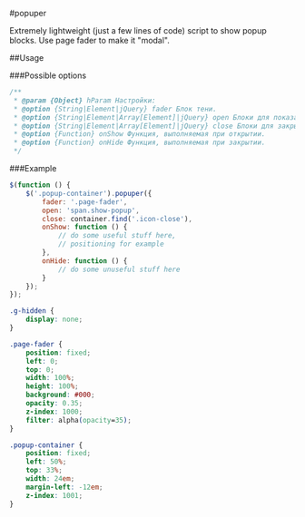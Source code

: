 #popuper

Extremely lightweight (just a few lines of code) script to show popup blocks. Use page fader to make it "modal".

##Usage


###Possible options
```js
/**
 * @param {Object} hParam Настройки:
 * @option {String|Element|jQuery} fader Блок тени.
 * @option {String|Element|Array[Element]|jQuery} open Блоки для показа/скрытия попапа.
 * @option {String|Element|Array[Element]|jQuery} close Блоки для закрытия попапа.
 * @option {Function} onShow Функция, выполняемая при открытии.
 * @option {Function} onHide Функция, выполняемая при закрытии.
 */
```

###Example

```js
$(function () {
	$('.popup-container').popuper({
		fader: '.page-fader',
		open: 'span.show-popup',
		close: container.find('.icon-close'),
		onShow: function () {
			// do some useful stuff here,
			// positioning for example
		},
		onHide: function () {
			// do some unuseful stuff here
		}
	});
});
```

```css
.g-hidden {
	display: none;
}

.page-fader {
	position: fixed;
	left: 0;
	top: 0;
	width: 100%;
	height: 100%;
	background: #000;
	opacity: 0.35;
	z-index: 1000;
	filter: alpha(opacity=35);
}

.popup-container {
	position: fixed;
	left: 50%;
	top: 33%;
	width: 24em;
	margin-left: -12em;
	z-index: 1001;
}
```
